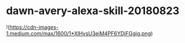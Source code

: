 # dawn-avery-alexa-skill-20180823

!(https://cdn-images-1.medium.com/max/1600/1*XlHvsU3ejM4PF6YDjFGgig.png)
